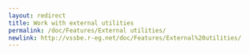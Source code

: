 ```yaml
---
layout: redirect
title: Work with external utilities
permalink: /doc/Features/External utilities/
newlink: http://vssbe.r-eg.net/doc/Features/External%20utilities/
---
```


